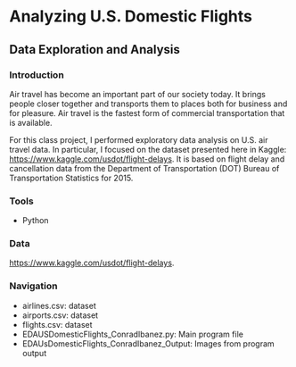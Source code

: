 # Analyzing U.S. Domestic Flights
## Data Exploration and Analysis

### Introduction
Air travel has become an important part of our society today.  It brings people closer together and transports them to places both for business and for pleasure.  Air travel is the fastest form of commercial transportation that is available.  

For this class project, I performed exploratory data analysis on U.S. air travel data.  In particular, I focused on the dataset presented here in Kaggle: https://www.kaggle.com/usdot/flight-delays.  It is based on flight delay and cancellation data from the Department of Transportation (DOT) Bureau of Transportation Statistics for 2015.  


### Tools
* Python

### Data
https://www.kaggle.com/usdot/flight-delays.


### Navigation
* airlines.csv: dataset
* airports.csv: dataset
* flights.csv: dataset
* EDAUSDomesticFlights_ConradIbanez.py: Main program file
* EDAUsDomesticFlights_ConradIbanez_Output: Images from program output

